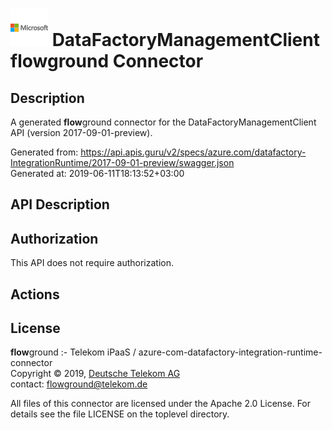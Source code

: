 # ![LOGO](logo.png) DataFactoryManagementClient **flow**ground Connector

## Description

A generated **flow**ground connector for the DataFactoryManagementClient API (version 2017-09-01-preview).

Generated from: https://api.apis.guru/v2/specs/azure.com/datafactory-IntegrationRuntime/2017-09-01-preview/swagger.json<br/>
Generated at: 2019-06-11T18:13:52+03:00

## API Description



## Authorization

This API does not require authorization.

## Actions

## License

**flow**ground :- Telekom iPaaS / azure-com-datafactory-integration-runtime-connector<br/>
Copyright © 2019, [Deutsche Telekom AG](https://www.telekom.de)<br/>
contact: flowground@telekom.de

All files of this connector are licensed under the Apache 2.0 License. For details
see the file LICENSE on the toplevel directory.
